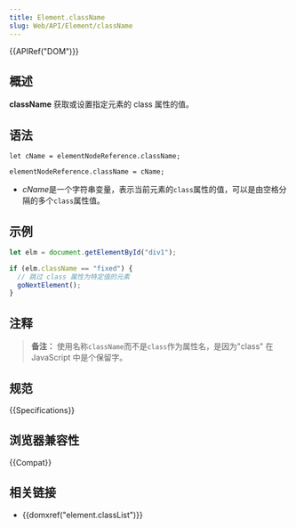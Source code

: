 ```yaml
---
title: Element.className
slug: Web/API/Element/className
---
```


{{APIRef("DOM")}}

## 概述

**className** 获取或设置指定元素的 class 属性的值。

## 语法

```
let cName = elementNodeReference.className;

elementNodeReference.className = cName;
```

- *cName*是一个字符串变量，表示当前元素的`class`属性的值，可以是由空格分隔的多个`class`属性值。

## 示例

```js
let elm = document.getElementById("div1");

if (elm.className == "fixed") {
  // 跳过 class 属性为特定值的元素
  goNextElement();
}
```

## 注释

> **备注：** 使用名称`className`而不是`class`作为属性名，是因为"class" 在 JavaScript 中是个保留字。

## 规范

{{Specifications}}

## 浏览器兼容性

{{Compat}}

## 相关链接

- {{domxref("element.classList")}}
